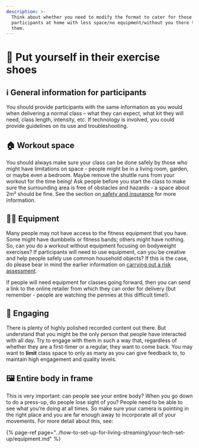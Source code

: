 ```yaml
---
description: >-
  Think about whether you need to modify the format to cater for those
  participants at home with less space/no equipment/without you there to guide
  them.
---
```


# 👟 Put yourself in their exercise shoes

## ℹ️ General information for participants

You should provide participants with the same information as you would when delivering a normal class – what they can expect, what kit they will need, class length, intensity, etc. If technology is involved, you could provide guidelines on its use and troubleshooting.

## 🏠 Workout space

You should always make sure your class can be done safely by those who might have limitations on space - people might be in a living room, garden, or maybe even a bedroom. Maybe remove the shuttle runs from your workout for the time being! Ask people before you start the class to make sure the surrounding area is free of obstacles and hazards - a space about 2m² should be fine. See the section on[ safety and insurance](safety-and-insurance.md#space-risk-assessment) for more information.

## 🏋️‍♀️ Equipment

Many people may not have access to the fitness equipment that you have. Some might have dumbbells or fitness bands; others might have nothing. So, can you do a workout without equipment focusing on bodyweight exercises? If participants will need to use equipment, can you be creative and help people safely use common household objects? If this is the case, do please bear in mind the earlier information on [carrying out a risk assessment](safety-and-insurance.md#space-risk-assessment).

If people will need equipment for classes going forward, then you can send a link to the online retailer from which they can order for delivery \(but remember - people are watching the pennies at this difficult time!\).

## 🤳 Engaging

There is plenty of highly polished recorded content out there. But understand that you might be the only person that people have interacted with all day. Try to engage with them in such a way that, regardless of whether they are a first-timer or a regular, they want to come back. You may want to **limit** class space to only as many as you can give feedback to, to maintain high engagement and quality levels.

## 🖼 Entire body in frame

This is very important: can people see your entire body? When you go down to do a press-up, do people lose sight of you? People need to be able to see what you’re doing at all times. So make sure your camera is pointing in the right place and you are far enough away to incorporate all of your movements. For more detail about this, see:

{% page-ref page="../how-to-set-up-for-living-streaming/your-tech-set-up/equipment.md" %}

